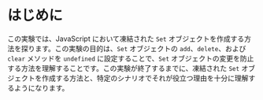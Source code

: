 # はじめに

この実験では、JavaScript において凍結された `Set` オブジェクトを作成する方法を探ります。この実験の目的は、`Set` オブジェクトの `add`、`delete`、および `clear` メソッドを `undefined` に設定することで、`Set` オブジェクトの変更を防止する方法を理解することです。この実験が終了するまでに、凍結された `Set` オブジェクトを作成する方法と、特定のシナリオでそれが役立つ理由を十分に理解するようになります。
